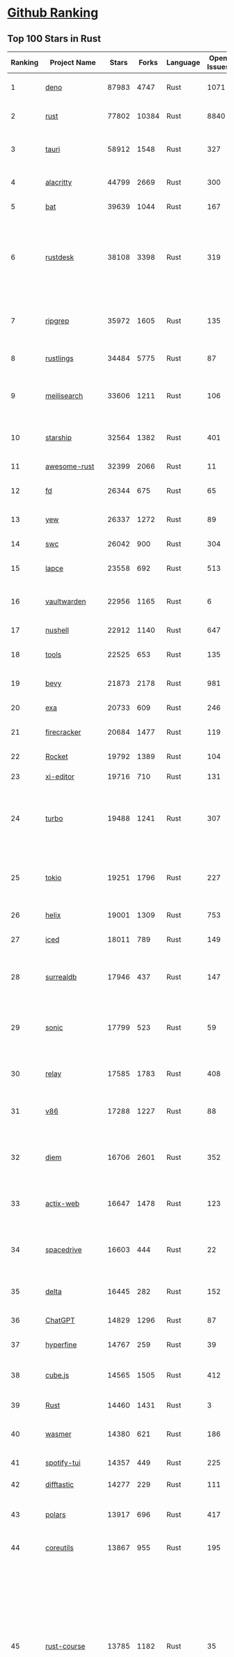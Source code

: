 [Github Ranking](../README.md)
==========

## Top 100 Stars in Rust

| Ranking | Project Name | Stars | Forks | Language | Open Issues | Description | Last Commit |
| ------- | ------------ | ----- | ----- | -------- | ----------- | ----------- | ----------- |
| 1 | [deno](https://github.com/denoland/deno) | 87983 | 4747 | Rust | 1071 | A modern runtime for JavaScript and TypeScript. | 2023-02-16T01:10:20Z |
| 2 | [rust](https://github.com/rust-lang/rust) | 77802 | 10384 | Rust | 8840 | Empowering everyone to build reliable and efficient software. | 2023-02-16T02:30:41Z |
| 3 | [tauri](https://github.com/tauri-apps/tauri) | 58912 | 1548 | Rust | 327 | Build smaller, faster, and more secure desktop applications with a web frontend. | 2023-02-15T22:10:46Z |
| 4 | [alacritty](https://github.com/alacritty/alacritty) | 44799 | 2669 | Rust | 300 | A cross-platform, OpenGL terminal emulator. | 2023-02-15T21:40:36Z |
| 5 | [bat](https://github.com/sharkdp/bat) | 39639 | 1044 | Rust | 167 | A cat(1) clone with wings. | 2023-02-13T22:08:09Z |
| 6 | [rustdesk](https://github.com/rustdesk/rustdesk) | 38108 | 3398 | Rust | 319 | Open source virtual / remote desktop infrastructure for everyone! The open source TeamViewer alternative. Display and control your PC and Android devices from anywhere at anytime. | 2023-02-16T01:26:42Z |
| 7 | [ripgrep](https://github.com/BurntSushi/ripgrep) | 35972 | 1605 | Rust | 135 | ripgrep recursively searches directories for a regex pattern while respecting your gitignore | 2023-02-12T05:46:21Z |
| 8 | [rustlings](https://github.com/rust-lang/rustlings) | 34484 | 5775 | Rust | 87 | :crab: Small exercises to get you used to reading and writing Rust code! | 2023-02-15T13:17:07Z |
| 9 | [meilisearch](https://github.com/meilisearch/meilisearch) | 33606 | 1211 | Rust | 106 | A lightning-fast search engine that fits effortlessly into your apps, websites, and workflow. | 2023-02-15T18:24:39Z |
| 10 | [starship](https://github.com/starship/starship) | 32564 | 1382 | Rust | 401 | ☄🌌️  The minimal, blazing-fast, and infinitely customizable prompt for any shell! | 2023-02-15T21:41:36Z |
| 11 | [awesome-rust](https://github.com/rust-unofficial/awesome-rust) | 32399 | 2066 | Rust | 11 | A curated list of Rust code and resources. | 2023-02-15T14:00:15Z |
| 12 | [fd](https://github.com/sharkdp/fd) | 26344 | 675 | Rust | 65 | A simple, fast and user-friendly alternative to 'find' | 2023-02-07T13:43:43Z |
| 13 | [yew](https://github.com/yewstack/yew) | 26337 | 1272 | Rust | 89 | Rust / Wasm framework for building client web apps | 2023-02-10T18:02:18Z |
| 14 | [swc](https://github.com/swc-project/swc) | 26042 | 900 | Rust | 304 | Rust-based platform for the Web | 2023-02-15T08:20:08Z |
| 15 | [lapce](https://github.com/lapce/lapce) | 23558 | 692 | Rust | 513 | Lightning-fast and Powerful Code Editor written in Rust | 2023-02-16T01:16:39Z |
| 16 | [vaultwarden](https://github.com/dani-garcia/vaultwarden) | 22956 | 1165 | Rust | 6 | Unofficial Bitwarden compatible server written in Rust, formerly known as bitwarden_rs | 2023-02-15T09:16:49Z |
| 17 | [nushell](https://github.com/nushell/nushell) | 22912 | 1140 | Rust | 647 | A new type of shell | 2023-02-16T02:31:15Z |
| 18 | [tools](https://github.com/rome/tools) | 22525 | 653 | Rust | 135 | Unified developer tools for JavaScript, TypeScript, and the web | 2023-02-15T22:46:59Z |
| 19 | [bevy](https://github.com/bevyengine/bevy) | 21873 | 2178 | Rust | 981 | A refreshingly simple data-driven game engine built in Rust | 2023-02-16T02:29:38Z |
| 20 | [exa](https://github.com/ogham/exa) | 20733 | 609 | Rust | 246 | A modern replacement for ‘ls’. | 2023-02-04T12:51:14Z |
| 21 | [firecracker](https://github.com/firecracker-microvm/firecracker) | 20684 | 1477 | Rust | 119 | Secure and fast microVMs for serverless computing. | 2023-02-15T23:17:17Z |
| 22 | [Rocket](https://github.com/SergioBenitez/Rocket) | 19792 | 1389 | Rust | 104 | A web framework for Rust. | 2023-02-15T22:50:02Z |
| 23 | [xi-editor](https://github.com/xi-editor/xi-editor) | 19716 | 710 | Rust | 131 | A modern editor with a backend written in Rust. | 2023-02-01T16:30:16Z |
| 24 | [turbo](https://github.com/vercel/turbo) | 19488 | 1241 | Rust | 307 | Incremental bundler and build system optimized for JavaScript and TypeScript, written in Rust – including Turbopack and Turborepo. | 2023-02-16T03:03:13Z |
| 25 | [tokio](https://github.com/tokio-rs/tokio) | 19251 | 1796 | Rust | 227 | A runtime for writing reliable asynchronous applications with Rust. Provides I/O, networking, scheduling, timers, ... | 2023-02-16T01:57:28Z |
| 26 | [helix](https://github.com/helix-editor/helix) | 19001 | 1309 | Rust | 753 | A post-modern modal text editor. | 2023-02-16T02:17:07Z |
| 27 | [iced](https://github.com/iced-rs/iced) | 18011 | 789 | Rust | 149 | A cross-platform GUI library for Rust, inspired by Elm | 2023-02-15T14:36:01Z |
| 28 | [surrealdb](https://github.com/surrealdb/surrealdb) | 17946 | 437 | Rust | 147 | A scalable, distributed, collaborative, document-graph database, for the realtime web | 2023-02-15T21:46:10Z |
| 29 | [sonic](https://github.com/valeriansaliou/sonic) | 17799 | 523 | Rust | 59 | 🦔 Fast, lightweight & schema-less search backend. An alternative to Elasticsearch that runs on a few MBs of RAM. | 2023-01-08T19:14:14Z |
| 30 | [relay](https://github.com/facebook/relay) | 17585 | 1783 | Rust | 408 | Relay is a JavaScript framework for building data-driven React applications. | 2023-02-15T00:15:37Z |
| 31 | [v86](https://github.com/copy/v86) | 17288 | 1227 | Rust | 88 | x86 virtualization in your browser, recompiling x86 to wasm on the fly | 2023-01-06T15:35:16Z |
| 32 | [diem](https://github.com/diem/diem) | 16706 | 2601 | Rust | 352 | Diem’s mission is to build a trusted and innovative financial network that empowers people and businesses around the world. | 2023-02-15T08:59:28Z |
| 33 | [actix-web](https://github.com/actix/actix-web) | 16647 | 1478 | Rust | 123 | Actix Web is a powerful, pragmatic, and extremely fast web framework for Rust. | 2023-02-13T23:48:09Z |
| 34 | [spacedrive](https://github.com/spacedriveapp/spacedrive) | 16603 | 444 | Rust | 22 | Spacedrive is an open source cross-platform file explorer, powered by a virtual distributed filesystem written in Rust. | 2023-02-16T03:02:42Z |
| 35 | [delta](https://github.com/dandavison/delta) | 16445 | 282 | Rust | 152 | A syntax-highlighting pager for git, diff, and grep output | 2023-02-09T06:02:53Z |
| 36 | [ChatGPT](https://github.com/lencx/ChatGPT) | 14829 | 1296 | Rust | 87 | 🔮 ChatGPT Desktop Application (Mac, Windows and Linux) | 2023-02-15T15:55:33Z |
| 37 | [hyperfine](https://github.com/sharkdp/hyperfine) | 14767 | 259 | Rust | 39 | A command-line benchmarking tool | 2023-02-01T11:37:44Z |
| 38 | [cube.js](https://github.com/cube-js/cube.js) | 14565 | 1505 | Rust | 412 | 📊  Cube — The Semantic Layer for Building Data Applications | 2023-02-15T20:01:01Z |
| 39 | [Rust](https://github.com/TheAlgorithms/Rust) | 14460 | 1431 | Rust | 3 |  All Algorithms implemented in Rust  | 2023-02-15T18:28:14Z |
| 40 | [wasmer](https://github.com/wasmerio/wasmer) | 14380 | 621 | Rust | 186 | 🚀 The leading WebAssembly Runtime supporting WASI and Emscripten | 2023-02-16T02:29:49Z |
| 41 | [spotify-tui](https://github.com/Rigellute/spotify-tui) | 14357 | 449 | Rust | 225 | Spotify for the terminal written in Rust 🚀 | 2023-01-20T22:39:05Z |
| 42 | [difftastic](https://github.com/Wilfred/difftastic) | 14277 | 229 | Rust | 111 | a structural diff that understands syntax 🟥🟩 | 2023-02-12T08:45:54Z |
| 43 | [polars](https://github.com/pola-rs/polars) | 13917 | 696 | Rust | 417 | Fast multi-threaded, hybrid-out-of-core DataFrame library in Rust \| Python \| Node.js | 2023-02-15T22:06:58Z |
| 44 | [coreutils](https://github.com/uutils/coreutils) | 13867 | 955 | Rust | 195 | Cross-platform Rust rewrite of the GNU coreutils | 2023-02-15T23:45:56Z |
| 45 | [rust-course](https://github.com/sunface/rust-course) | 13785 | 1182 | Rust | 35 | “连续六年成为全世界最受喜爱的语言，无 GC 也无需手动内存管理、极高的性能和安全性、过程/OO/函数式编程、优秀的包管理、JS 未来基石" — 工作之余的第二语言来试试 Rust 吧。<<Rust语言圣经>>拥有全面且深入的讲解、生动贴切的示例、德芙般丝滑的内容，甚至还有JS程序员关注的 WASM 和 Deno 等专题。这可能是目前最用心的 Rust 中文学习教程 / Book  | 2023-02-15T04:03:39Z |
| 46 | [RustPython](https://github.com/RustPython/RustPython) | 13604 | 922 | Rust | 233 | A Python Interpreter written in Rust | 2023-02-16T01:10:29Z |
| 47 | [egui](https://github.com/emilk/egui) | 13416 | 939 | Rust | 345 | egui: an easy-to-use immediate mode GUI in Rust that runs on both web and native | 2023-02-15T19:14:12Z |
| 48 | [anki](https://github.com/ankitects/anki) | 13224 | 1654 | Rust | 99 | Anki for desktop computers | 2023-02-15T21:05:05Z |
| 49 | [vector](https://github.com/vectordotdev/vector) | 12729 | 1007 | Rust | 1597 | A high-performance observability data pipeline. | 2023-02-16T02:41:22Z |
| 50 | [tikv](https://github.com/tikv/tikv) | 12643 | 1911 | Rust | 950 | Distributed transactional key-value database, originally created to complement TiDB | 2023-02-16T02:58:02Z |
| 51 | [mdBook](https://github.com/rust-lang/mdBook) | 12510 | 1285 | Rust | 353 | Create book from markdown files. Like Gitbook but implemented in Rust | 2023-02-15T13:26:00Z |
| 52 | [navi](https://github.com/denisidoro/navi) | 12484 | 454 | Rust | 47 | An interactive cheatsheet tool for the command-line | 2022-12-21T11:06:29Z |
| 53 | [gitui](https://github.com/extrawurst/gitui) | 12285 | 386 | Rust | 99 | Blazing 💥 fast terminal-ui for git written in rust 🦀 | 2023-02-16T02:57:53Z |
| 54 | [book](https://github.com/rust-lang/book) | 11542 | 2716 | Rust | 167 | The Rust Programming Language | 2023-02-14T23:53:18Z |
| 55 | [ruffle](https://github.com/ruffle-rs/ruffle) | 11493 | 579 | Rust | 2322 | A Flash Player emulator written in Rust | 2023-02-16T01:43:59Z |
| 56 | [wasmtime](https://github.com/bytecodealliance/wasmtime) | 11446 | 912 | Rust | 468 | A fast and secure runtime for WebAssembly | 2023-02-16T02:49:37Z |
| 57 | [rust-analyzer](https://github.com/rust-lang/rust-analyzer) | 11409 | 1171 | Rust | 1165 | A Rust compiler front-end for IDEs | 2023-02-16T00:45:28Z |
| 58 | [hyper](https://github.com/hyperium/hyper) | 11239 | 1322 | Rust | 174 | An HTTP library for Rust | 2023-02-15T15:23:00Z |
| 59 | [Pake](https://github.com/tw93/Pake) | 11083 | 819 | Rust | 6 | 🤱🏻 Turn any webpage into a desktop app with Rust.  🤱🏻 很简单的用 Rust 打包网页生成很小的桌面 App | 2023-02-15T11:19:22Z |
| 60 | [carbonyl](https://github.com/fathyb/carbonyl) | 10918 | 246 | Rust | 27 | Chromium running inside your terminal | 2023-02-15T20:03:21Z |
| 61 | [static-analysis](https://github.com/analysis-tools-dev/static-analysis) | 10890 | 1224 | Rust | 3 | ⚙️ A curated list of static analysis (SAST) tools and linters for all programming languages, config files, build tools, and more. The focus is on tools which improve code quality. | 2023-02-15T22:04:27Z |
| 62 | [tree-sitter](https://github.com/tree-sitter/tree-sitter) | 10855 | 619 | Rust | 350 | An incremental parsing system for programming tools | 2023-02-16T02:24:13Z |
| 63 | [clap](https://github.com/clap-rs/clap) | 10683 | 886 | Rust | 208 | A full featured, fast Command Line Argument Parser for Rust | 2023-02-15T17:34:46Z |
| 64 | [just](https://github.com/casey/just) | 10672 | 267 | Rust | 153 | 🤖 Just a command runner | 2023-02-09T06:18:44Z |
| 65 | [rust-raspberrypi-OS-tutorials](https://github.com/rust-embedded/rust-raspberrypi-OS-tutorials) | 10431 | 628 | Rust | 1 | :books: Learn to write an embedded OS in Rust :crab: | 2022-12-30T20:30:34Z |
| 66 | [zola](https://github.com/getzola/zola) | 10307 | 734 | Rust | 174 | A fast static site generator in a single binary with everything built-in. https://www.getzola.org | 2023-02-14T20:13:57Z |
| 67 | [fnm](https://github.com/Schniz/fnm) | 10295 | 297 | Rust | 90 | 🚀 Fast and simple Node.js version manager, built in Rust | 2023-02-15T20:25:17Z |
| 68 | [solana](https://github.com/solana-labs/solana) | 10017 | 2764 | Rust | 819 | Web-Scale Blockchain for fast, secure, scalable, decentralized apps and marketplaces. | 2023-02-16T01:56:48Z |
| 69 | [zellij](https://github.com/zellij-org/zellij) | 10014 | 307 | Rust | 380 | A terminal workspace with batteries included | 2023-02-15T21:48:13Z |
| 70 | [diesel](https://github.com/diesel-rs/diesel) | 9913 | 875 | Rust | 96 | A safe, extensible ORM and Query Builder for Rust | 2023-02-15T19:47:07Z |
| 71 | [cargo](https://github.com/rust-lang/cargo) | 9811 | 1924 | Rust | 1350 | The Rust package manager | 2023-02-16T02:55:05Z |
| 72 | [tui-rs](https://github.com/fdehau/tui-rs) | 9727 | 456 | Rust | 91 | Build terminal user interfaces and dashboards using Rust | 2023-02-11T17:30:31Z |
| 73 | [py-spy](https://github.com/benfred/py-spy) | 9726 | 347 | Rust | 94 | Sampling profiler for Python programs | 2023-02-09T02:21:20Z |
| 74 | [neovide](https://github.com/neovide/neovide) | 9541 | 375 | Rust | 336 | No Nonsense Neovim Client in Rust | 2023-02-10T14:52:01Z |
| 75 | [czkawka](https://github.com/qarmin/czkawka) | 9522 | 267 | Rust | 229 | Multi functional app to find duplicates, empty folders, similar images etc. | 2023-02-13T17:20:18Z |
| 76 | [zoxide](https://github.com/ajeetdsouza/zoxide) | 9351 | 340 | Rust | 29 | A smarter cd command. Supports all major shells. | 2023-02-13T03:42:53Z |
| 77 | [lsd](https://github.com/Peltoche/lsd) | 9192 | 305 | Rust | 93 | The next gen ls command | 2023-02-02T16:21:03Z |
| 78 | [RustScan](https://github.com/RustScan/RustScan) | 9188 | 670 | Rust | 89 | 🤖 The Modern Port Scanner 🤖 | 2023-02-04T00:43:33Z |
| 79 | [xsv](https://github.com/BurntSushi/xsv) | 9171 | 290 | Rust | 108 | A fast CSV command line toolkit written in Rust. | 2022-12-22T10:10:37Z |
| 80 | [comprehensive-rust](https://github.com/google/comprehensive-rust) | 9075 | 408 | Rust | 35 | This is the Rust course used by the Android team at Google. It provides you the material to quickly teach Rust to everyone. | 2023-02-16T02:40:36Z |
| 81 | [rust-clippy](https://github.com/rust-lang/rust-clippy) | 8944 | 1175 | Rust | 1625 | A bunch of lints to catch common mistakes and improve your Rust code. Book: https://doc.rust-lang.org/clippy/ | 2023-02-15T20:35:03Z |
| 82 | [spotifyd](https://github.com/Spotifyd/spotifyd) | 8622 | 407 | Rust | 58 | A spotify daemon | 2023-02-02T00:24:07Z |
| 83 | [axum](https://github.com/tokio-rs/axum) | 8571 | 595 | Rust | 18 | Ergonomic and modular web framework built with Tokio, Tower, and Hyper | 2023-02-13T12:07:10Z |
| 84 | [ruff](https://github.com/charliermarsh/ruff) | 8544 | 261 | Rust | 185 | An extremely fast Python linter, written in Rust. | 2023-02-16T02:21:21Z |
| 85 | [xray](https://github.com/atom-archive/xray) | 8532 | 246 | Rust | 16 | An experimental next-generation Electron-based text editor | 2019-07-22T17:46:06Z |
| 86 | [druid](https://github.com/linebender/druid) | 8526 | 543 | Rust | 257 | A data-first Rust-native UI design toolkit.  | 2023-02-15T15:18:02Z |
| 87 | [talent-plan](https://github.com/pingcap/talent-plan) | 8454 | 1117 | Rust | 96 | open source training courses about distributed database and distributed systems | 2023-01-26T16:44:49Z |
| 88 | [broot](https://github.com/Canop/broot) | 8177 | 193 | Rust | 158 | A new way to see and navigate directory trees : https://dystroy.org/broot | 2023-02-10T14:31:06Z |
| 89 | [rayon](https://github.com/rayon-rs/rayon) | 8033 | 406 | Rust | 152 | Rayon: A data parallelism library for Rust | 2023-02-15T23:15:17Z |
| 90 | [sqlx](https://github.com/launchbadge/sqlx) | 7959 | 820 | Rust | 403 | 🧰 The Rust SQL Toolkit. An async, pure Rust SQL crate featuring compile-time checked queries without a DSL. Supports PostgreSQL, MySQL, SQLite, and MSSQL. | 2023-02-15T21:48:25Z |
| 91 | [substrate](https://github.com/paritytech/substrate) | 7907 | 2522 | Rust | 995 | Substrate: The platform for blockchain innovators | 2023-02-15T22:30:14Z |
| 92 | [amethyst](https://github.com/amethyst/amethyst) | 7877 | 774 | Rust | 0 | Data-oriented and data-driven game engine written in Rust | 2021-12-06T18:23:49Z |
| 93 | [universal-android-debloater](https://github.com/0x192/universal-android-debloater) | 7867 | 460 | Rust | 191 | Cross-platform GUI written in Rust using ADB to debloat non-rooted android devices. Improve your privacy, the security and battery life of your device. | 2023-02-15T23:20:47Z |
| 94 | [windows-rs](https://github.com/microsoft/windows-rs) | 7835 | 339 | Rust | 33 | Rust for Windows | 2023-02-15T19:52:02Z |
| 95 | [nom](https://github.com/rust-bakery/nom) | 7736 | 748 | Rust | 183 | Rust parser combinator framework | 2023-02-16T01:50:32Z |
| 96 | [tokei](https://github.com/XAMPPRocky/tokei) | 7709 | 398 | Rust | 92 | Count your code, quickly. | 2023-02-06T15:17:57Z |
| 97 | [warp](https://github.com/seanmonstar/warp) | 7694 | 647 | Rust | 159 | A super-easy, composable, web server framework for warp speeds. | 2023-01-30T13:41:25Z |
| 98 | [actix](https://github.com/actix/actix) | 7692 | 613 | Rust | 35 | Actor framework for Rust. | 2023-01-27T16:50:49Z |
| 99 | [bandwhich](https://github.com/imsnif/bandwhich) | 7661 | 235 | Rust | 52 | Terminal bandwidth utilization tool | 2023-01-22T17:46:27Z |
| 100 | [tantivy](https://github.com/quickwit-oss/tantivy) | 7646 | 459 | Rust | 234 | Tantivy is a full-text search engine library inspired by Apache Lucene and written in Rust | 2023-02-16T02:55:28Z |

